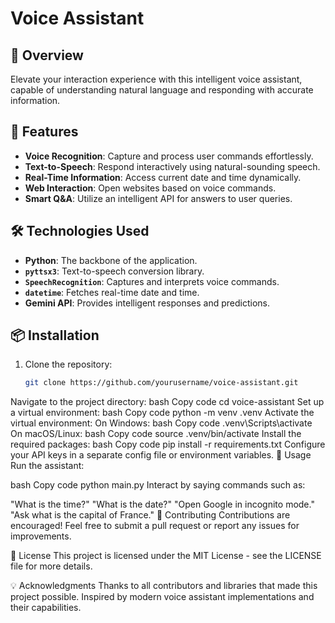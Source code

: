 # Voice Assistant

## 🚀 Overview
Elevate your interaction experience with this intelligent voice assistant, capable of understanding natural language and responding with accurate information. 

## 🌟 Features
- **Voice Recognition**: Capture and process user commands effortlessly.
- **Text-to-Speech**: Respond interactively using natural-sounding speech.
- **Real-Time Information**: Access current date and time dynamically.
- **Web Interaction**: Open websites based on voice commands.
- **Smart Q&A**: Utilize an intelligent API for answers to user queries.

## 🛠 Technologies Used
- **Python**: The backbone of the application.
- **`pyttsx3`**: Text-to-speech conversion library.
- **`SpeechRecognition`**: Captures and interprets voice commands.
- **`datetime`**: Fetches real-time date and time.
- **Gemini API**: Provides intelligent responses and predictions.

## 📦 Installation
1. Clone the repository:
   ```bash
   git clone https://github.com/yourusername/voice-assistant.git
Navigate to the project directory:
bash
Copy code
cd voice-assistant
Set up a virtual environment:
bash
Copy code
python -m venv .venv
Activate the virtual environment:
On Windows:
bash
Copy code
.venv\Scripts\activate
On macOS/Linux:
bash
Copy code
source .venv/bin/activate
Install the required packages:
bash
Copy code
pip install -r requirements.txt
Configure your API keys in a separate config file or environment variables.
🎤 Usage
Run the assistant:

bash
Copy code
python main.py
Interact by saying commands such as:

"What is the time?"
"What is the date?"
"Open Google in incognito mode."
"Ask what is the capital of France."
🤝 Contributing
Contributions are encouraged! Feel free to submit a pull request or report any issues for improvements.

📜 License
This project is licensed under the MIT License - see the LICENSE file for more details.

💡 Acknowledgments
Thanks to all contributors and libraries that made this project possible.
Inspired by modern voice assistant implementations and their capabilities.
